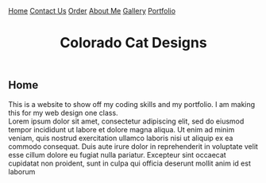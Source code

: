 <!doctype html>
<html lang="en">


    
    
<head>
    <title>Colorado Cat Designs </title>
    <link rel="stylesheet" href="MeyersC_WebsitePortfolio.css">
    <nav>
        <a href="MeyersC_WebsitePortfolio.html">Home</a>
        <a href="MeyersC_WebsiteContactUs.html">Contact Us</a>
        <a href="">Order</a>
        <a href="">About Me</a>
        <a href="">Gallery</a>
        <a href="">Portfolio</a>
    </nav>

</head>
<header>
    <h1>Colorado Cat Designs</h1>
</header>
<body>
    <h2> Home </h2>
    <p>This is a website to show off my coding skills and my portfolio. I am making this for my web design one class.<br>Lorem ipsum dolor sit amet, consectetur adipiscing elit, sed do eiusmod tempor incididunt ut labore et dolore magna aliqua. Ut enim ad minim veniam, quis nostrud exercitation ullamco laboris nisi ut aliquip ex ea commodo consequat. Duis aute irure dolor in reprehenderit in voluptate velit esse cillum dolore eu fugiat nulla pariatur. Excepteur sint occaecat cupidatat non proident, sunt in culpa qui officia deserunt mollit anim id est laborum</p>
    
</body>

</html>
